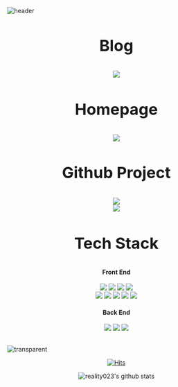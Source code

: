 ![header](https://capsule-render.vercel.app/api?type=waving&color=auto&height=300&section=header&text=Subong%20Park&fontSize=90&animation=fadeIn&fontAlignY=38&desc=Subong%20Park%20GitHub&descAlignY=60&descAlign=62)

<h3 align=center style="font-size: 36px">Blog</h3>
<div style="display: flex; flex-direction: column; align-items: center; gap: 10px">
  <div align=center>
    <a href="https://gridy.tistory.com/"><img src="https://img.shields.io/badge/Gridy-444444?style=for-the-badge&logo=Tistory&logoColor=white"></a>
  </div>
</div>

<h3 align=center style="font-size: 36px">Homepage</h3>
<div style="display: flex; flex-direction: column; align-items: center; gap: 10px">
  <div align=center>
    <a href="https://www.gridy.kr"><img src="https://img.shields.io/badge/Gridy-444444?style=for-the-badge&logo=WordPress&logoColor=white"></a>
  </div>
</div>



<h3 align=center style="font-size: 36px">Github Project</h3>

<div align=center>
  <a href="https://github.com/gridy-project"><img src="https://img.shields.io/badge/Moum-181717?style=for-the-badge&logo=GitHub&logoColor=white"></a>
</div>
<div align=center>
  <a href="https://github.com/gridy-project"><img src="https://img.shields.io/badge/Feedback-181717?style=for-the-badge&logo=GitHub&logoColor=white"></a>
</div>


<h3 align=center style="font-size: 36px">Tech Stack</h3>

<div align=center>
  <h4>Front End</h4>
  <img src="https://img.shields.io/badge/html-E34F26?style=for-the-badge&logo=html5&logoColor=white">
  <img src="https://img.shields.io/badge/javascript-F7DF1E?style=for-the-badge&logo=javascript&logoColor=white">
  <img src="https://img.shields.io/badge/React-61DAFB?style=for-the-badge&logo=React&logoColor=white">
  <img src="https://img.shields.io/badge/React&nbsp;Native-61DAFB?style=for-the-badge&logo=React&logoColor=white">
  <br>
  <img src="https://img.shields.io/badge/Flutter-02569B?style=for-the-badge&logo=Flutter&logoColor=white">
  <img src="https://img.shields.io/badge/TypeScript-3178C6?style=for-the-badge&logo=TypeScript&logoColor=white">
  <img src="https://img.shields.io/badge/css-1572B6?style=for-the-badge&logo=css3&logoColor=white">
  <img src="https://img.shields.io/badge/Sass-CC6699?style=for-the-badge&logo=Sass&logoColor=white">
  <img src="https://img.shields.io/badge/Stylus-333333?style=for-the-badge&logo=Stylus&logoColor=white">
</div>


<div align=center>
  <h4>Back End</h4>
  <img src="https://img.shields.io/badge/Node.js-339933?style=for-the-badge&logo=Node.js&logoColor=white">
  <img src="https://img.shields.io/badge/Python-3776AB?style=for-the-badge&logo=Python&logoColor=white">
  <img src="https://img.shields.io/badge/Flask-000000?style=for-the-badge&logo=Flask&logoColor=white">
</div>

<br>

![transparent](https://capsule-render.vercel.app/api?type=transparent&fontColor=703ee5&text=Frontend%20Developer&height=150&fontSize=60)

<div align=center>

  [![Hits](https://hits.seeyoufarm.com/api/count/incr/badge.svg?url=https%3A%2F%2Fgithub.com%2Freality023%2Fhit-counter&count_bg=%2379C83D&title_bg=%23555555&icon=&icon_color=%23E7E7E7&title=hits&edge_flat=false)](https://hits.seeyoufarm.com)

  ![reality023's github stats](https://github-readme-stats.vercel.app/api?username=reality023&show_icons=true)
  
</div>

